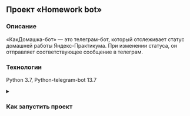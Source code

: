## Проект «Homework bot»

### Описание
«КакДомашка-бот» — это телеграм-бот, который отслеживает статус домашней работы Яндекс-Практикума. При изменении статуса, он отправляет соответствующее сообщение в телеграм.

### Технологии
Python 3.7, Python-telegram-bot 13.7

<details>
<summary><h3>Как запустить проект</h3></summary>

- Клонировать репозиторий:

```
git clone git@github.com:Sergey-python/homework_bot.git
```

- Создать и активировать виртуальное окружение:

```
python -m venv venv

source venv/Scripts/activate
```

- Установить зависимости:

```
pip install -r requirements.txt
```

- Переменные окружения, используемые в проекте(для этого создайте и заполните файл .env):

```
PRACTICUM_TOKEN - токен профиля на Яндекс.Практикуме
TELEGRAM_TOKEN - токен телеграм-бота
TELEGRAM_CHAT_ID - свой ID в телеграме
```

- Запускаем файл на исполнение:

```
python homework.py
```

